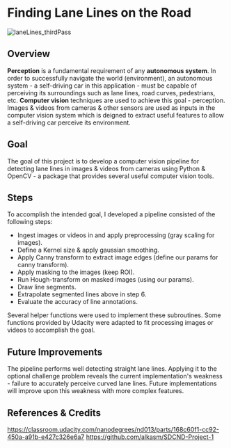 # **Finding Lane Lines on the Road** 
![laneLines_thirdPass](https://user-images.githubusercontent.com/76077647/126323080-50adde24-93a3-4c49-a2a1-9a9a6657a413.jpg)

Overview
---

**Perception** is a fundamental requirement of any **autonomous system**. In order to successfully navigate the world (environment), an autonomous system - a self-driving car in this application - must be capable of perceiving its surroundings such as lane lines, road curves, pedestrians, etc. **Computer vision** techniques are used to achieve this goal - perception. Images & videos from cameras & other sensors are used as inputs in the computer vision system which is deigned to extract useful features to allow a self-driving car perceive its environment. 

Goal
---

The goal of this project is to develop a computer vision pipeline for detecting lane lines in images & videos from cameras using Python & OpenCV - a package that provides several useful computer vision tools.

Steps
---

To accomplish the intended goal, I developed a pipeline consisted of the following steps:

* Ingest images or videos in and apply preprocessing (gray scaling for images).
* Define a Kernel size & apply gaussian smoothing.
* Apply Canny transform to extract image edges (define our params for canny transform).
* Apply masking to the images (keep ROI).
* Run Hough-transform on masked images (using our params).
* Draw line segments.
* Extrapolate segmented lines above in step 6.
* Evaluate the accuracy of line annotations.

Several helper functions were used to implement these subroutines. Some functions provided by Udacity were adapted to fit processing images or videos to accomplish the goal.

Future Improvements
---

The pipeline performs well detecting straight lane lines. Applying it to the optional challenge problem reveals the current implementation's weakness - failure to accurately perceive curved lane lines. Future implementations will improve upon this weakness with more complex features. 




References & Credits
---
https://classroom.udacity.com/nanodegrees/nd013/parts/168c60f1-cc92-450a-a91b-e427c326e6a7
https://github.com/alkasm/SDCND-Project-1
